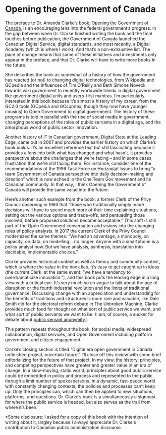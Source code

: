 # Opening the government of Canada

The preface to Dr. Amanda Clarke’s book, [Opening the Government of Canada](https://www.ubcpress.ca/opening-the-government-of-canada), is an encouraging lens into the federal government’s progress. In the gap between when Dr. Clarke finished writing the book and the final touches before publication, the Government of Canada launched the Canadian Digital Service, digital standards, and most recently, a Digital Academy (which is where I work). And that’s a non-exhaustive list. The pace of change means that some of these initiatives and investments only appear in the preface, and that Dr. Clarke will have to write more books in the future.

She describes the book as somewhat of a history of how the government has reacted (or not) to changing digital technologies, from Wikipedia and GCpedia and the influences of Tim O’Reilly and Beth Simone Noveck towards wiki government to recently worldwide trends in digital government like government digital units and users-first mantras. I’m particularly interested in this book because it’s almost a history of my career, from the GC2.0 tools (GCpedia and GCconnex, though they now have younger cousins) to Open Government to digital government. The history of these programs is told in parallel with the rise of social media in government, changing perceptions of the roles of public servants in a digital age, and the amorphous world of public sector innovation.

Another history of IT in Canadian government, Digital State at the Leading Edge, came out in 2007 and provides the earlier history on which Clarke’s book builds. It’s an excellent reference text but still fascinating because it provides a lens into both what has changed and what hasn’t. It provides perspective about the challenges that we’re facing – and in some cases, frustration that we’re still facing them. For instance, consider one of the recommendations of the 1996 Task Force on Horizontal Issues to bring “a team Government of Canada perspective into daily decision-making and direction” which is now echoed in the One Team Gov movement and its Canadian community. In that way, I think Opening the Government of Canada will provide the same value into the future.

Here’s another such example from the book: a former Clerk of the Privy Council observing in 1993 that “those who traditionally simply made decisions will have to spend much more of their time explaining situations, setting out the various options and trade-offs, and persuading those involved, before proposed solutions become acceptable.” This shift is still part of the Open Government conversation and visions into the changing roles of policy analysts. In 2017 the current Clerk of the Privy Council modernized the same themes: “We had an advantage, a monopoly, on capacity, on data, on modelling… no longer. Anyone with a smartphone is a policy analyst now. But we have analysis, synthesis, translation into decidable, implementable choices.”

Clarke provides historical context as well as theory and community context, which is where the value in the book lies. It’s easy to get caught up in ideas (the current Clerk, at the same event: “we have a tendency to overdramaticize innovation.”), and this book puts the leading edge in a long view with a critical eye. It’s very much so en vogue to talk about the age of disruption or the fourth industrial revolution and the limits of traditional governance. Discussing change with an appreciation and understanding for the benefits of traditions and structures is more rare and valuable, like Dale Smith did for the electoral reform debate in The Unbroken Machine. Clarke provides much food for thought on what sort of public service we want, and what sort of public servants we want to be. (I am, of course, a sucker for debate about [public servant anonymity](https://drive.google.com/open?id=0B7mkBn2gvclObU5FeXNEd1NIYWM).)

This pattern repeats throughout the book: for social media, widespread collaboration, digital services, and Open Government including platform government and citizen engagement.

Clarke’s closing section is titled “Digital era open government in Canada: unfinished project, uncertain future.” I’ll close off this review with some brief editorializing for the future of that project. In my view, the history, principles, and competing perspectives have greater and greater value in an era of change. In a slow-moving, static world, principles about good public service could be embedded in policy and process and represented to the public through a limit number of spokespersons. In a dynamic, fast-paced world with constantly changing contexts, the policies and processes can’t keep up. Only the principles can, which can then be applied to new situations, platforms, and questions. Dr. Clarke’s book is a simultaneously a signpost for where the public service is headed, but also serves as the trail from where it’s been.



*Some disclosure: I asked for a copy of this book with the intention of writing about it, largley because I always appreciate Dr. Clarke's contribution to Canadian public administration discourse.
